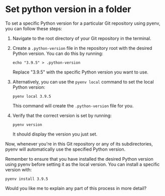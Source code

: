# Set python version in a folder

To set a specific Python version for a particular Git repository using pyenv, you can follow these steps:

1. Navigate to the root directory of your Git repository in the terminal.

2. Create a `.python-version` file in the repository root with the desired Python version. You can do this by running:

   ```
   echo "3.9.5" > .python-version
   ```

   Replace "3.9.5" with the specific Python version you want to use.

3. Alternatively, you can use the `pyenv local` command to set the local Python version:

   ```
   pyenv local 3.9.5
   ```

   This command will create the `.python-version` file for you.

4. Verify that the correct version is set by running:

   ```
   pyenv version
   ```

   It should display the version you just set.

Now, whenever you're in this Git repository or any of its subdirectories, pyenv will automatically use the specified Python version.

Remember to ensure that you have installed the desired Python version using pyenv before setting it as the local version. You can install a specific version with:

```
pyenv install 3.9.5
```

Would you like me to explain any part of this process in more detail?

